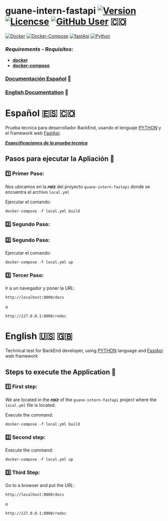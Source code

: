 # guane-intern-fastapi [<img src="https://img.shields.io/badge/version-1.0-orange" alt="Version"/>](https://github.com/JohamSMC/guane-intern-fastapi) [<img src="https://shields.io/github/license/JohamSMC/guane-intern-fastapi" alt="Licencse"/>](https://github.com/JohamSMC/guane-intern-fastapi) [![GitHub User](https://img.shields.io/badge/GitHub-JohamSMC-red?style=plastic&logo=github&link=https://github.com/JohamSMC)](https://github.com/JohamSMC) :colombia:

[<img src="https://img.shields.io/badge/-Docker-gray?style=flat&logo=docker" alt="Docker"/>](https://www.docker.com/)
[<img src="https://img.shields.io/badge/-Docker%20Compose-gray?style=flat&logo=docker" alt="Docker-Compose"/>](https://docs.docker.com/compose/)
[<img src="https://img.shields.io/badge/-FastApi-gray?style=flat&logo=fastapi" alt="fastApi"/>](https://docs.docker.com/compose/)
[<img src="https://img.shields.io/badge/Python-V3.8-green?style=flat&logo=python&" alt="Python"/>](https://www.python.org/)

### ***Requirements*** - ***Requisitos***:

- [**docker**](https://docs.docker.com/compose/)
- [**docker-compose**](https://docs.docker.com/compose/)

### [Documentación Español](#español-es-colombia) :page_with_curl:
### [English Documentation](#english-us-uk) :page_with_curl:

# Español :es: :colombia:

Prueba tecnica para desarrollador BackEnd, usando el lenguaje [PYTHON](https://www.python.org/) y el framework web [FastApi](https://fastapi.tiangolo.com/).

[***Especificaciones de la prueba tecnica***](/prueba-backEnd-Guane.pdf)

##  Pasos para ejecutar la Apliación :bookmark_tabs:

### :one: Primer Paso:
Nos ubicamos en la ***raiz*** del proyecto ``guane-intern-fastapi`` donde se encuentra el archivo ``local.yml``

Ejercutar el comando:
```
docker-compose -f local.yml build
```

### :two: Segundo Paso:
### :two: Segundo Paso:
Ejercutar el comando:
```
docker-compose -f local.yml up
```

### :three: Tercer Paso:
Ir a un navegador y poner la *URL*:
```
http://localhost:8000/docs
```
o
```
http://127.0.0.1:8000/redoc
```

# English :us: :uk:

Technical test for BackEnd developer, using [PYTHON](https://www.python.org/) language and [FastApi](https://fastapi.tiangolo.com/) web framework

## Steps to execute the Application :bookmark_tabs:

### :one: First step:
We are located in the ***raiz*** of the ``guane-intern-fastapi`` project where the ``local.yml`` file is located.

Execute the command:
```
docker-compose -f local.yml build
```

### :two: Second step:
Execute the command:
```
docker-compose -f local.yml up
```
### :three: Third Step:
Go to a browser and put the *URL*:
```
http://localhost:8000/docs
```
o
```
http://127.0.0.1:8000/redoc
```
